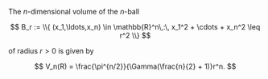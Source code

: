 The $n$-dimensional volume of the $n$-ball 

$$
B_r := \\{ (x_1,\ldots,x_n) \in \mathbb{R}^n\,:\, x_1^2 + \cdots + x_n^2 \leq r^2 \\}
$$

of radius $r>0$ is given by 

$$
V_n(R) = \frac{\pi^{n/2}}{\Gamma(\frac{n}{2} + 1)}r^n.
$$
